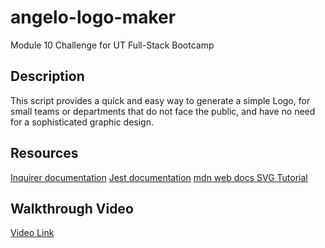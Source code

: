 # angelo-logo-maker
Module 10 Challenge for UT Full-Stack Bootcamp

## Description
This script provides a quick and easy way to generate a simple Logo, for small teams or departments that do not face the public, and have no need for a sophisticated graphic design.

## Resources
[Inquirer documentation](https://github.com/SBoudrias/Inquirer.js)
[Jest documentation](https://github.com/jestjs/jest)
[mdn web docs SVG Tutorial](https://developer.mozilla.org/en-US/docs/Web/SVG/Tutorial)

## Walkthrough Video
[Video Link](https://drive.google.com/file/d/1uykQzPZuAEX1l9C3YKMfTIOaJ39cbqUD/view?usp=sharing)